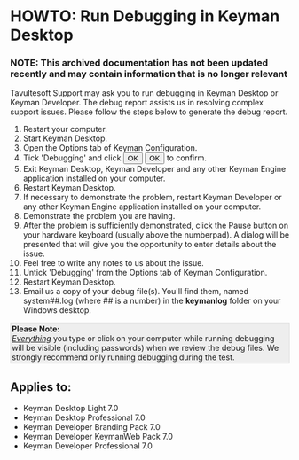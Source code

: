 # HOWTO: Run Debugging in Keyman Desktop 

### **NOTE**: This archived documentation has not been updated recently and may contain information that is no longer relevant


<p>Tavultesoft Support may ask you to run debugging in Keyman Desktop or Keyman Developer. The debug report assists us in resolving complex support issues. Please follow the steps below to generate the debug report.</p>

<ol>
   <li>Restart your computer.</li>
   <li>Start Keyman Desktop.</li>
   <li>Open the Options tab of Keyman Configuration.</li>
   <li>Tick 'Debugging' and click <button type='button'>OK</button> <button type='button'>OK</button> to confirm.</li>
   <li>Exit Keyman Desktop, Keyman Developer and any other Keyman Engine application installed on your computer.</li>
   <li>Restart Keyman Desktop.</li>
   <li>If necessary to demonstrate the problem, restart Keyman Developer or any other Keyman Engine application installed on your computer.</li>
   <li>Demonstrate the problem you are having.</li>
   <li>After the problem is sufficiently demonstrated, click the Pause button on your hardware keyboard (usually above the numberpad).  A dialog will be presented that will give you the opportunity to enter details about the issue.</li>
   <li>Feel free to write any notes to us about the issue.</li>
   <li>Untick 'Debugging' from the Options tab of Keyman Configuration.</li>
   <li>Restart Keyman Desktop.</li>
   <li>Email us a copy of your debug file(s). You'll find them, named system##.log (where ## is a number) in the <b>keymanlog</b> folder on your Windows desktop.</li>
</ol>
<p style='background:#eee; border:1px solid #ddd; margin:10px 0px 20px 0px; padding:2px;'><b>Please Note:</b><br/> <u><i>Everything</i></u> you type or click on your computer while running debugging will be visible (including passwords) when we review the debug files. We strongly recommend only running debugging during the test.</p>

## Applies to:
 * Keyman Desktop Light 7.0
 * Keyman Desktop Professional 7.0
 * Keyman Developer Branding Pack 7.0
 * Keyman Developer KeymanWeb Pack 7.0
 * Keyman Developer Professional 7.0
